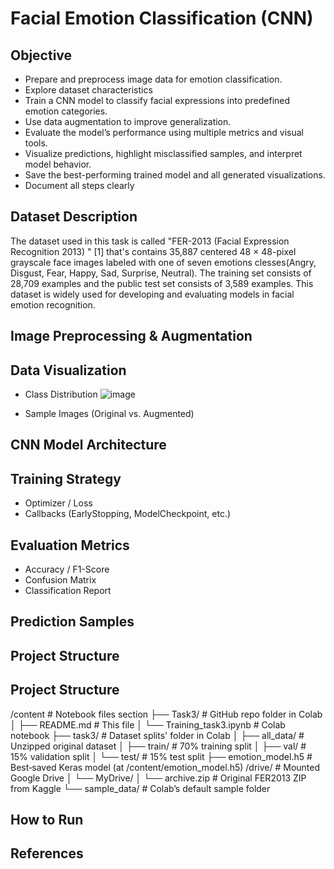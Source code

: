 # Facial Emotion Classification (CNN)

## Objective
- Prepare and preprocess image data for emotion classification.
- Explore dataset characteristics
- Train a CNN model to classify facial expressions into predefined emotion categories.
- Use data augmentation to improve generalization.
-  Evaluate the model’s performance using multiple metrics and visual tools.
-  Visualize predictions, highlight misclassified samples, and interpret model behavior.
-  Save the best-performing trained model and all generated visualizations.
-  Document all steps clearly
  
## Dataset Description
  The dataset used in this task is called "FER-2013 (Facial Expression Recognition 2013) " [1] that's contains 35,887 centered 48 × 48-pixel grayscale face images labeled with one of seven emotions clesses(Angry, Disgust, Fear, Happy, Sad, Surprise, Neutral). The training set consists of 28,709 examples and the public test set consists of 3,589 examples. This dataset is  widely used for developing and evaluating models in facial emotion recognition.
## Image Preprocessing & Augmentation

## Data Visualization
- Class Distribution
  ![image](https://github.com/user-attachments/assets/a14b4269-4739-453f-bff2-a56d1f90ad5e)

- Sample Images (Original vs. Augmented)

## CNN Model Architecture

## Training Strategy
- Optimizer / Loss
- Callbacks (EarlyStopping, ModelCheckpoint, etc.)

## Evaluation Metrics
- Accuracy / F1-Score
- Confusion Matrix
- Classification Report

## Prediction Samples

## Project Structure

## Project Structure


/content                     # Notebook files section
├── Task3/                   # GitHub repo folder in Colab
│   ├── README.md            # This file
│   └── Training_task3.ipynb # Colab notebook
├── task3/                   # Dataset splits' folder in Colab
│   ├── all_data/            # Unzipped original dataset
│   ├── train/               # 70% training split
│   ├── val/                 # 15% validation split
│   └── test/                # 15% test split
├── emotion_model.h5         # Best‐saved Keras model (at /content/emotion_model.h5)
/drive/                      # Mounted Google Drive
│   └── MyDrive/
│       └── archive.zip      # Original FER2013 ZIP from Kaggle
└── sample_data/             # Colab’s default sample folder

## How to Run

## References
